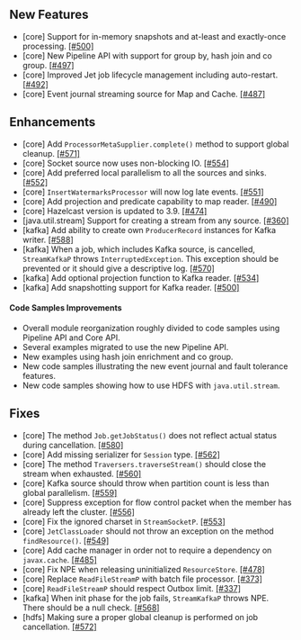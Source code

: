 
## New Features

- [core] Support for in-memory snapshots and at-least and exactly-once processing. [[#500]](https://github.com/hazelcast/hazelcast-jet/pull/500)
- [core] New Pipeline API with support for group by, hash join and co group. [[#497]](https://github.com/hazelcast/hazelcast-jet/pull/497)
- [core] Improved Jet job lifecycle management including auto-restart. [[#492]](https://github.com/hazelcast/hazelcast-jet/pull/492)
- [core] Event journal streaming source for Map and Cache. [[#487]](https://github.com/hazelcast/hazelcast-jet/pull/487)



## Enhancements


- [core] Add `ProcessorMetaSupplier.complete()` method to support global cleanup. [[#571]](https://github.com/hazelcast/hazelcast-jet/pull/571)
- [core] Socket source now uses non-blocking IO. [[#554]](https://github.com/hazelcast/hazelcast-jet/pull/554)
- [core] Add preferred local parallelism to all the sources and sinks. [[#552]](https://github.com/hazelcast/hazelcast-jet/pull/552)
- [core] `InsertWatermarksProcessor` will now log late events. [[#551]](https://github.com/hazelcast/hazelcast-jet/pull/551)
- [core] Add projection and predicate capability to map reader. [[#490]](https://github.com/hazelcast/hazelcast-jet/pull/490)
- [core] Hazelcast version is updated to 3.9. [[#474]](https://github.com/hazelcast/hazelcast-jet/pull/474)
- [java.util.stream] Support for creating a stream from any source. [[#360]](https://github.com/hazelcast/hazelcast-jet/pull/360)
- [kafka] Add ability to create own `ProducerRecord` instances for Kafka writer. [[#588]](https://github.com/hazelcast/hazelcast-jet/pull/588)
- [kafka] When a job, which includes Kafka source, is cancelled, `StreamKafkaP` throws `InterruptedException`. This exception should be prevented or it should give a descriptive log. [[#570]](https://github.com/hazelcast/hazelcast-jet/pull/570)
- [kafka] Add optional projection function to Kafka reader. [[#534]](https://github.com/hazelcast/hazelcast-jet/pull/534)
- [kafka] Add snapshotting support for Kafka reader. [[#500]](https://github.com/hazelcast/hazelcast-jet/pull/500)

#### Code Samples Improvements

- Overall module reorganization roughly divided to code samples using Pipeline API and Core API.
- Several examples migrated to use the new Pipeline API.
- New examples using hash join enrichment and co group. 
- New code samples illustrating the new event journal and fault tolerance features.
- New code samples showing how to use HDFS with `java.util.stream`.


## Fixes

- [core] The method `Job.getJobStatus()` does not reflect actual status during cancellation. [[#580]](https://github.com/hazelcast/hazelcast-jet/pull/580)
- [core] Add missing serializer for `Session` type. [[#562]](https://github.com/hazelcast/hazelcast-jet/pull/562)
- [core] The method `Traversers.traverseStream()` should close the stream when exhausted. [[#560]](https://github.com/hazelcast/hazelcast-jet/pull/560)
- [core] Kafka source should throw when partition count is less than global parallelism. [[#559]](https://github.com/hazelcast/hazelcast-jet/pull/559)
- [core] Suppress exception for flow control packet when the member has already left the cluster. [[#556]](https://github.com/hazelcast/hazelcast-jet/pull/556)
- [core] Fix the ignored charset in `StreamSocketP`. [[#553]](https://github.com/hazelcast/hazelcast-jet/pull/556)
- [core] `JetClassLoader` should not throw an exception on the method `findResource()`. [[#549]](https://github.com/hazelcast/hazelcast-jet/pull/549)
- [core] Add cache manager in order not to require a dependency on `javax.cache`. [[#485]](https://github.com/hazelcast/hazelcast-jet/pull/485)
- [core] Fix NPE when releasing uninitialized `ResourceStore`. [[#478]](https://github.com/hazelcast/hazelcast-jet/pull/478)
- [core] Replace `ReadFileStreamP` with batch file processor. [[#373]](https://github.com/hazelcast/hazelcast-jet/pull/373)
- [core] `ReadFileStreamP` should respect Outbox limit. [[#337]](https://github.com/hazelcast/hazelcast-jet/pull/337)
- [kafka] When init phase for the job fails, `StreamKafkaP` throws NPE. There should be a null check. [[#568]](https://github.com/hazelcast/hazelcast-jet/pull/568)
- [hdfs] Making sure a proper global cleanup is performed on job cancellation. [[#572]](https://github.com/hazelcast/hazelcast-jet/pull/572)

